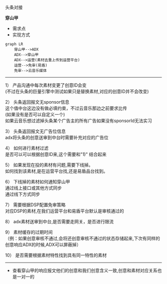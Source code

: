 头条对接

**穿山甲**
* 需求点
* 实现方式


```
graph LR
    穿山甲-->ADX
    ADX-->穿山甲
    ADX-->运营(素材去重上传到运营平台)
    运营-->免审(易盾)
    免审-->云音乐媒体
```
---

1） 产品沟通中每次素材变更了创意ID会变 <br>
	(不过在头条的巨量引擎中测试如果只是替换素材,对应的创意ID并不会改变)

2） 头条返回报文无sponsor信息 <br>
		这个值中台这边没有做必填约束，不过云音乐那边之前要求比传 <br>
		(如果没有是否可以自定义一个)<br>
		如果云音乐想过滤掉头条某个广告主的所有广告如果没有sponsorId无法实习<br>

3） 头条返回报文无广告位信息<br>
        adx将头条的创意送审到中台时需要补充对应的广告位<br>
		
4） 如何进行素材过滤<br>
    是否可以可以根据创意ID来,这个需要和"1)" 结合起来<br>
    
5） 如果发现在投的素材有问题,需要下线掉。<br>
    如何找到该素材,是在运营平台找,还是易盾品台找到。<br>

6） 下线掉的素材如何通知穿山甲<br>
    通过线上接口或其他方式同步<br>
    通过线下方式同步<br>

7） 需要根据DSP配置免审策略<br>
    对应DSP的素材,在我们运营平台和易盾平台默认是审核通过的<br>

8） adx素材送审到中台,是否需要走网关，是否进行限流   

9） 素材缓存的过期时间<br>
    （例：如果创意审核不通过,会将还创意审核不通过的状态存储起来,下次有同样的创意响应ADX的时候,ADX可以屏蔽掉）

10） 是否需要根据素材特性找到具有同一特性的素材
    

---
* 查看穿山甲的响应报文他们的创意和我们创意含义一致,创意和素材对应关系也是一对一的



